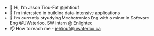 - 👋 Hi, I’m Jason Tiou-Fat @jehtiouf
- 👀 I’m interested in building data-intensive applications
- 🌱 I’m currently styudying Mechatronics Eng with a minor in Software Eng @UWaterloo, SW intern @ Enlighted
- 📫 How to reach me - jehtiouf@uwaterloo.ca
<!---
jehtiouf/jehtiouf is a ✨ special ✨ repository because its `README.md` (this file) appears on your GitHub profile.
You can click the Preview link to take a look at your changes.
--->
